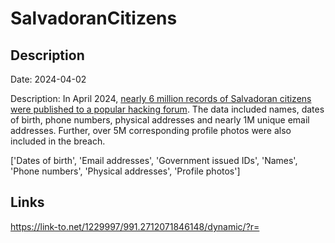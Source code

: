 # SalvadoranCitizens

## Description

Date: 2024-04-02

Description:
In April 2024, <a href="https://protos.com/hacker-doxxes-nearly-every-adult-in-el-salvador/" target="_blank" rel="noopener">nearly 6 million records of Salvadoran citizens were published to a popular hacking forum</a>. The data included names, dates of birth, phone numbers, physical addresses and nearly 1M unique email addresses. Further, over 5M corresponding profile photos were also included in the breach.


['Dates of birth', 'Email addresses', 'Government issued IDs', 'Names', 'Phone numbers', 'Physical addresses', 'Profile photos']

## Links

https://link-to.net/1229997/991.2712071846148/dynamic/?r=